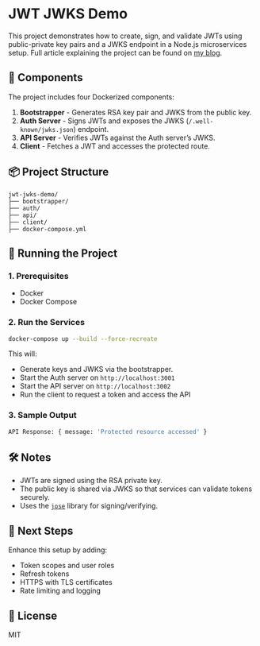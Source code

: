 # JWT JWKS Demo

This project demonstrates how to create, sign, and validate JWTs using public-private key pairs and a JWKS endpoint in a Node.js microservices setup. Full article explaining the project can be found on [my blog](http://villyg.com/node/security/oauth/2025/07/17/creating-signing-validating-JWTs.html). 

## 🧩 Components

The project includes four Dockerized components:

1. **Bootstrapper** - Generates RSA key pair and JWKS from the public key.
2. **Auth Server** - Signs JWTs and exposes the JWKS (`/.well-known/jwks.json`) endpoint.
3. **API Server** - Verifies JWTs against the Auth server’s JWKS.
4. **Client** - Fetches a JWT and accesses the protected route.

## 📦 Project Structure

```
jwt-jwks-demo/
├── bootstrapper/
├── auth/
├── api/
├── client/
├── docker-compose.yml
```

## 🚀 Running the Project

### 1. Prerequisites

- Docker
- Docker Compose

### 2. Run the Services

```bash
docker-compose up --build --force-recreate
```

This will:

- Generate keys and JWKS via the bootstrapper.
- Start the Auth server on `http://localhost:3001`
- Start the API server on `http://localhost:3002`
- Run the client to request a token and access the API

### 3. Sample Output

```bash
API Response: { message: 'Protected resource accessed' }
```

## 🛠️ Notes

- JWTs are signed using the RSA private key.
- The public key is shared via JWKS so that services can validate tokens securely.
- Uses the [`jose`](https://github.com/panva/jose) library for signing/verifying.

## 🧪 Next Steps

Enhance this setup by adding:

- Token scopes and user roles
- Refresh tokens
- HTTPS with TLS certificates
- Rate limiting and logging

## 📜 License

MIT
